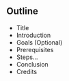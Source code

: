 ## Outline

- Title
- Introduction
- Goals (Optional)
- Prerequisites
- Steps...
- Conclusion
- Credits
